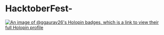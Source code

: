 # HacktoberFest-
[![An image of @ggaurav26's Holopin badges, which is a link to view their full Holopin profile](https://holopin.me/ggaurav26)](https://holopin.io/@ggaurav26)
